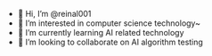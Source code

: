 - 👋 Hi, I’m @reinal001
- 👀 I’m interested in computer science technology~
- 🌱 I’m currently learning AI related technology
- 💞️ I’m looking to collaborate on AI algorithm testing

<!---
reinal001/reinal001 is a ✨ special ✨ repository because its `README.md` (this file) appears on your GitHub profile.
You can click the Preview link to take a look at your changes.
--->
